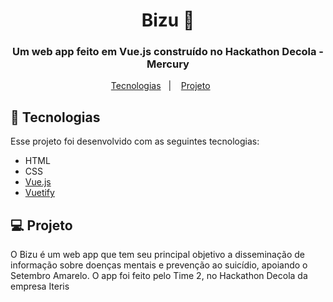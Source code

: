 <h1 align="center">
Bizu 🐝
</h1>

<h3 align="center">Um web app feito em Vue.js construído no Hackathon Decola - Mercury</h3>

<p align="center">
  <a href="#-tecnologias">Tecnologias</a>&nbsp;&nbsp;&nbsp;|&nbsp;&nbsp;&nbsp;
  <a href="#-projeto">Projeto</a>&nbsp;&nbsp;&nbsp;&nbsp;&nbsp;&nbsp;
</p>

## 🚀 Tecnologias

Esse projeto foi desenvolvido com as seguintes tecnologias:

- HTML
- CSS
- [Vue.js](https://vuejs.org/)
- [Vuetify](https://vuetifyjs.com/en/)

## 💻 Projeto

O Bizu é um web app que tem seu principal objetivo a disseminação de informação sobre doenças mentais e prevenção ao suicídio, apoiando o Setembro Amarelo.
O app foi feito pelo Time 2, no Hackathon Decola da empresa Iteris
